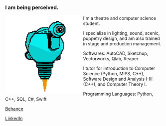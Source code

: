 ### I am being perceived. 

<!-- ![SAM.gif](https://github.com/lxwooxy/lxwooxy/blob/main/SAM.gif) -->

<img src="https://github.com/lxwooxy/lxwooxy/blob/main/SAM.gif" width=250 height=250 align="left"> 

I'm a theatre and computer science student.  

I specialize in lighting, sound, scenic, puppetry design, and am also trained in stage and production management.  

Softwares: AutoCAD, Sketchup, Vectorworks, Qlab, Reaper

I tutor for Introduction to Computer Science (Python, MIPS, C++), Software Design and Analysis I-III (C++), and Computer Theory I.

Programming Languages: Python, C++, SQL, C#, Swift  

[Behance](https://www.behance.net/georginawooxy)  

[LinkedIn](https://www.linkedin.com/in/georginawooxy/)





